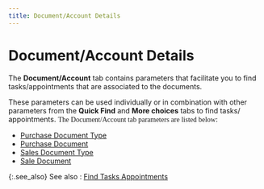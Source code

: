 ```yaml
---
title: Document/Account Details
---
```


# Document/Account Details


The **Document/Account** tab contains  parameters that facilitate you to find tasks/appointments that are associated  to the documents.


These parameters can be used individually or in combination with other  parameters from the **Quick Find**  and **More choices** tabs to find  tasks/ appointments. <font face="verdana" class="hcp2">The <span class="hcp1">Document/Account</span></font><font face="verdana" class="hcp2"> tab parameters are listed below</font>:

- [Purchase  Document Type]({{site.cm_baseurl}}/misc/purchase_document_type.html)
- [Purchase  Document]({{site.cm_baseurl}}/misc/purchase_document.html)
- [Sales  Document Type]({{site.cm_baseurl}}/misc/sales_document_type.html)
- [Sale  Document]({{site.cm_baseurl}}/misc/sales_documents.html)



{:.see_also}
See also
: [Find Tasks  Appointments]({{site.cm_baseurl}}/find-tasks-appointments/find_tasks_appointments.html)
